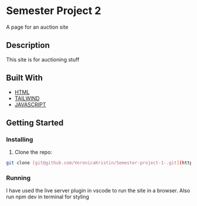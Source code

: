 # Semester Project 2


A page for an auction site

## Description

This site is for auctioning stuff 

## Built With


-   [HTML]()
-   [TAILWIND]()
-   [JAVASCRIPT]()

## Getting Started

### Installing

1. Clone the repo:

```bash
git clone [git@github.com/VeronicaKristin/Semester-project-1-.git](https://github.com/VeronicaKristin/Semester-project2)
```

### Running

I have used the live server plugin in vscode to run the site in a browser.
Also run npm dev in terminal for styling

